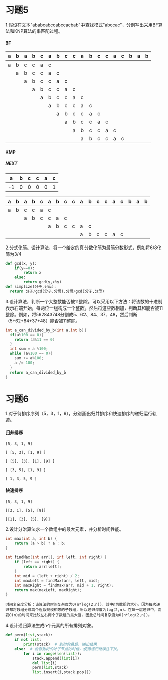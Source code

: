 # 习题5

1.假设在文本"ababcabccabccacbab"中查找模式"abccac"，分别写出采用BF算法和KNP算法的串匹配过程。

#### BF

|a|b|a|b|c|a|b|c|c|a|b|c|c|a|c|b|a|b|
|---|---|---|---|---|---|---|---|---|---|---|---|---|---|---|---|---|---|
|a|b|c|c|a|c|||||||||||||
||a|b|c|c|a|c||||||||||||
|||a|b|c|c|a|c|||||||||||
||||a|b|c|c|a|c||||||||||
|||||a|b|c|c|a|c|||||||||
||||||a|b|c|c|a|c||||||||
|||||||a|b|c|c|a|c|||||||
||||||||a|b|c|c|a|c||||||
|||||||||a|b|c|c|a|c|||||
||||||||||a|b|c|c|a|c||||

#### KMP

##### NEXT

|a|b|c|c|a|c|
|---|---|---|---|---|---|
|-1|0|0|0|0|1|

|a|b|a|b|c|a|b|c|c|a|b|c|c|a|c|b|a|b|
|---|---|---|---|---|---|---|---|---|---|---|---|---|---|---|---|---|---|
|a|b|c|c|a|c|||||||||||||
|||a|b|c|c|a|c|||||||||||
||||||a|b|c|c|a|c||||||||
||||||||||a|b|c|c|a|c||||

2.分式化简。设计算法，将一个给定的真分数化简为最简分数形式，例如将6/8化简为3/4

```python
def gcd(x, y):
    if(y==0):
        return x
    else:
        return gcd(y,x%y)
def simplize(分子,分母):
  return 分子/gcd(分子,分母),分母/gcd(分子,分母)
```

3.设计算法，判断一个大整数能否被11整除。可以采用以下方法：将该数的十进制表示右端开始，每两位一组构成一个整数，然后将这些数相加，判断其和能否被11整除。例如，将562843748分割成5、62、84、37、48，然后判断（5+62+84+37+48）能否被11整除。

```c
int a_can_divided_by_b(int a,int b){
  if(a%100 == 0){
    return (a%11 == 0)
  }
  int sum = a %100;
  while (a%100 == 0){
    sum += a%100;
    a /= 100;
  }
  return a_can_divided_by_b
}
```

# 习题6

1.对于待排序序列（5，3，1，9），分别画出归并排序和快速排序的递归运行轨迹。

#### 归并排序

```plain
[5, 3, 1, 9]

[ [5, 3], [1, 9] ]

[ [5], [3], [1], [9] ]

[ [3, 5], [1, 9] ]

[ 1, 3, 5, 9 ]
```

#### 快速排序

```plain
[5, 3, 1, 9]

[[3, 1], [5], [9]]

[[1], [3], [5], [9]]
```

2.设计分治算法求一个数组中的最大元素，并分析时间性能。

```c
int max(int a, int b) {
    return (a > b) ? a : b;
}

int findMax(int arr[], int left, int right) {
    if (left == right) {
        return arr[left];
    }
    int mid = (left + right) / 2;
    int maxLeft = findMax(arr, left, mid);
    int maxRight = findMax(arr, mid + 1, right);
    return max(maxLeft, maxRight);
}
```

```plain
时间复杂度分析：该算法的时间复杂度为O(n*log(2,n))，其中n为数组的大小。因为每次递归都将数组分成两个近似规模相等的子数组，所以递归深度为log(2,n)。在每一层递归中，需要O(n)的时间来比较左右两个子数组的最大值，因此总时间复杂度为O(n*log(2,n))。
```

4.设计递归算法生成n个元素的所有排列对象。

```python
def perm(list,stack):
    if not list:
        print(stack)  # 到树的最后，输出结果
    else:  # 没有到树的叶子节点的时候，使用递归继续往下找。
        for i in range(len(list)):
            stack.append(list[i])
            del list[i]
            perm(list,stack)
            list.insert(i,stack.pop())
```
